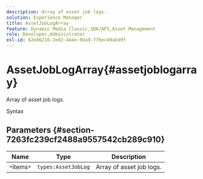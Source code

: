 ```yaml
---
description: Array of asset job logs.
solution: Experience Manager
title: AssetJobLogArray
feature: Dynamic Media Classic,SDK/API,Asset Management
role: Developer,Administrator
exl-id: 62e86216-2ed2-4b4e-9ba9-776ec49abd9f
---
```

# AssetJobLogArray{#assetjoblogarray}

Array of asset job logs.

 Syntax 

## Parameters {#section-7263fc239cf2488a9557542cb289c910}

|  Name  | Type  | Description  |
|---|---|---|
|  `*`items`*`  | `types:AssetJobLog`  | Array of asset job logs.  |
